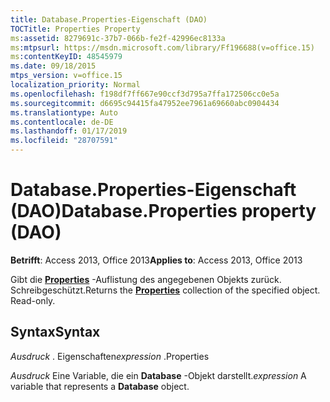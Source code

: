```yaml
---
title: Database.Properties-Eigenschaft (DAO)
TOCTitle: Properties Property
ms:assetid: 8279691c-37b7-066b-fe2f-42996ec8133a
ms:mtpsurl: https://msdn.microsoft.com/library/Ff196688(v=office.15)
ms:contentKeyID: 48545979
ms.date: 09/18/2015
mtps_version: v=office.15
localization_priority: Normal
ms.openlocfilehash: f198df7ff667e90ccf3d795a7ffa172506cc0e5a
ms.sourcegitcommit: d6695c94415fa47952ee7961a69660abc0904434
ms.translationtype: Auto
ms.contentlocale: de-DE
ms.lasthandoff: 01/17/2019
ms.locfileid: "28707591"
---
```

# <a name="databaseproperties-property-dao"></a><span data-ttu-id="d9277-102">Database.Properties-Eigenschaft (DAO)</span><span class="sxs-lookup"><span data-stu-id="d9277-102">Database.Properties property (DAO)</span></span>


<span data-ttu-id="d9277-103">**Betrifft**: Access 2013, Office 2013</span><span class="sxs-lookup"><span data-stu-id="d9277-103">**Applies to**: Access 2013, Office 2013</span></span>

<span data-ttu-id="d9277-p101">Gibt die **[Properties](properties-collection-dao.md)** -Auflistung des angegebenen Objekts zurück. Schreibgeschützt.</span><span class="sxs-lookup"><span data-stu-id="d9277-p101">Returns the **[Properties](properties-collection-dao.md)** collection of the specified object. Read-only.</span></span>

## <a name="syntax"></a><span data-ttu-id="d9277-106">Syntax</span><span class="sxs-lookup"><span data-stu-id="d9277-106">Syntax</span></span>

<span data-ttu-id="d9277-107">*Ausdruck* . Eigenschaften</span><span class="sxs-lookup"><span data-stu-id="d9277-107">*expression* .Properties</span></span>

<span data-ttu-id="d9277-108">*Ausdruck* Eine Variable, die ein **Database** -Objekt darstellt.</span><span class="sxs-lookup"><span data-stu-id="d9277-108">*expression* A variable that represents a **Database** object.</span></span>

